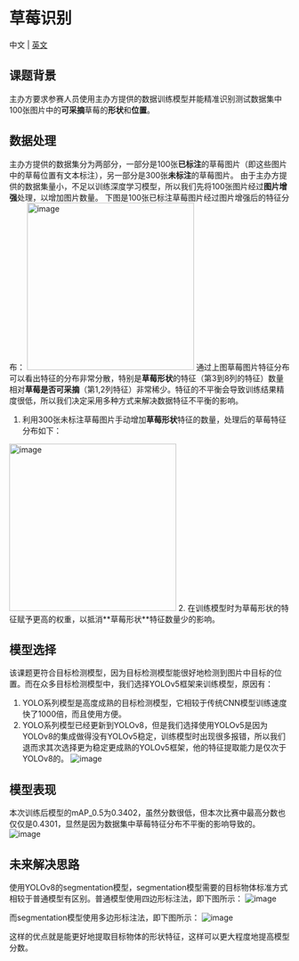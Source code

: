# 草莓识别
中文 | [英文](./readme_en)
## 课题背景
主办方要求参赛人员使用主办方提供的数据训练模型并能精准识别测试数据集中100张图片中的**可采摘**草莓的**形状**和**位置**。
## 数据处理
主办方提供的数据集分为两部分，一部分是100张**已标注**的草莓图片（即这些图片中的草莓位置有文本标注），另一部分是300张**未标注**的草莓图片。
由于主办方提供的数据集量小，不足以训练深度学习模型，所以我们先将100张图片经过**图片增强**处理，以增加图片数量。
下图是100张已标注草莓图片经过图片增强后的特征分布：
<img src="https://github.com/Fent1/object-detection/assets/43925272/0e182a90-a3a9-4cc6-a8c7-4e6a7581fc5e" alt="image" width="300" height="auto">
通过上图草莓图片特征分布可以看出特征的分布非常分散，特别是**草莓形状**的特征（第3到8列的特征）数量相对**草莓是否可采摘**（第1,2列特征）非常稀少。特征的不平衡会导致训练结果精度很低，所以我们决定采用多种方式来解决数据特征不平衡的影响。

1. 利用300张未标注草莓图片手动增加**草莓形状**特征的数量，处理后的草莓特征分布如下：
<img src="https://github.com/Fent1/object-detection/assets/43925272/32ac445a-5cb3-4f51-a0d2-a19867ecc27a" alt="image" width="300" height="auto">
2. 在训练模型时为草莓形状的特征赋予更高的权重，以抵消**草莓形状**特征数量少的影响。

## 模型选择
该课题更符合目标检测模型，因为目标检测模型能很好地检测到图片中目标的位置。而在众多目标检测模型中，我们选择YOLOv5框架来训练模型，原因有：

 1. YOLO系列模型是高度成熟的目标检测模型，它相较于传统CNN模型训练速度快了1000倍，而且使用方便。
 2. YOLO系列模型已经更新到YOLOv8，但是我们选择使用YOLOv5是因为YOLOv8的集成做得没有YOLOv5稳定，训练模型时出现很多报错，所以我们退而求其次选择更为稳定更成熟的YOLOv5框架，他的特征提取能力是仅次于YOLOv8的。
![image](https://github.com/Fent1/object-detection/assets/43925272/4d902c71-c8c7-41e4-969b-9a5a9ce03112)

## 模型表现
本次训练后模型的mAP_0.5为0.3402，虽然分数很低，但本次比赛中最高分数也仅仅是0.4301，显然是因为数据集中草莓特征分布不平衡的影响导致的。
![image](https://github.com/Fent1/object-detection/assets/43925272/96f23991-a557-490e-8cfd-2c7f04acb2d5)

## 未来解决思路
使用YOLOv8的segmentation模型，segmentation模型需要的目标物体标准方式相较于普通模型有区别。普通模型使用四边形标注法，即下图所示：
![image](https://github.com/Fent1/object-detection/assets/43925272/478aa519-44f0-41d9-ac3a-f5c8fedbe87a)

而segmentation模型使用多边形标注法，即下图所示：
![image](https://github.com/Fent1/object-detection/assets/43925272/f60be82d-553a-435d-8571-710d37c14bfe)

这样的优点就是能更好地提取目标物体的形状特征，这样可以更大程度地提高模型分数。


